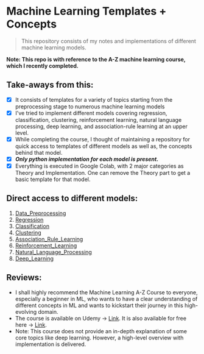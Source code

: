 # Machine Learning Templates + Concepts

> This repository consists of my notes and implementations of different machine learning models. 

**Note:  This repo is with reference to the A-Z machine learning course, which I recently completed.**

## Take-aways from this:
- [x] It consists of templates for a variety of topics starting from the preprocessing stage to numerous machine learning models
- [x] I've tried to implement different models covering regression, classification, clustering, reinforcement learning, natural language processing, deep learning, and association-rule learning at an upper level.
- [x] While completing the course, I thought of maintaining a repository for quick access to templates of different models as well as, the concepts behind that model.
- [x] ***Only python implementation for each model is present.*** 
- [x] Everything is executed in Google Colab, with 2 major categories as Theory and Implementation. One can remove the Theory part to get a basic template for that model.

## Direct access to different models:
1. [Data_Preprocessing](https://github.com/atharvapatil123/ML_Practice/tree/master/Data_Preprocessing)
2. [Regression](https://github.com/atharvapatil123/ML_Practice/tree/master/Regression)
3. [Classification](https://github.com/atharvapatil123/ML_Practice/tree/master/Classification)
4. [Clustering](https://github.com/atharvapatil123/ML_Practice/tree/master/Clustering)
5. [Association_Rule_Learning](https://github.com/atharvapatil123/ML_Practice/tree/master/Association_Rule_Learning)
6. [Reinforcement_Learning](https://github.com/atharvapatil123/ML_Practice/tree/master/Reinforcement_Learning)
7. [Natural_Language_Processing](https://github.com/atharvapatil123/ML_Practice/tree/master/Natural_Language_Processing)
8. [Deep_Learning](https://github.com/atharvapatil123/ML_Practice/tree/master/Deep_Learning)

## Reviews:
- I shall highly recommend the Machine Learning A-Z Course to everyone, especially a beginner in ML, who wants to have a clear understanding of different concepts in ML and wants to kickstart their journey in this high-evolving domain. 
- The course is available on Udemy -> [Link](https://www.udemy.com/course/machinelearning/). It is also available for free here -> [Link](https://freelearningapp.com/course/machine-learning-a-z-hands-on-python-r-in-data-science-updated). 
- Note: This course does not provide an in-depth explanation of some core topics like deep learning. However, a high-level overview with implementation is delivered.
